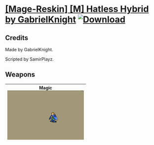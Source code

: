 # [\[Mage-Reskin\] \[M\] Hatless Hybrid by GabrielKnight](./) [![Download](https://img.shields.io/badge/Download-%5BMage--Reskin%5D%20%5BM%5D%20Hatless%20Hybrid%20by%20GabrielKnight-red)](https://minhaskamal.github.io/DownGit/#/home?url=https://github.com/Klokinator/FE-Repo/tree/main/Battle%20Animations/Magi%20-%20Nature-Type/%5BMage-Reskin%5D%20%5BM%5D%20Hatless%20Hybrid%20by%20GabrielKnight)
## Credits

Made by GabrielKnight.

Scripted by SamirPlayz.

## Weapons

| <b>Magic</b><br/><img alt="Magic animation" src="./6.%20Magic/Magic.gif"/> |
| :---: |
